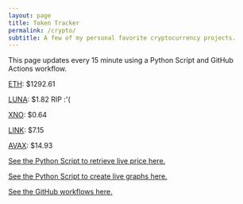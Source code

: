 ```yaml
---
layout: page
title: Token Tracker
permalink: /crypto/
subtitle: A few of my personal favorite cryptocurrency projects.
---
```


 This page updates every 15 minute using a Python Script and GitHub Actions workflow.


<!--BEGINCRYPTOINPUT-->
[ETH](https://smfxfc.github.io/crypto/eth.html): $1292.61

[LUNA](https://smfxfc.github.io/crypto/luna.html): $1.82 RIP :'(

[XNO](https://smfxfc.github.io/crypto/xno.html): $0.64

[LINK](https://smfxfc.github.io/crypto/link.html): $7.15

[AVAX](https://smfxfc.github.io/crypto/avax.html): $14.93

<!--ENDCRYPTOINPUT-->
 
 
[See the Python Script to retrieve live price here.](https://github.com/smfxfc/smfxfc.github.io/blob/master/src/get_cryptos.py)

[See the Python Script to create live graphs here.](https://github.com/smfxfc/smfxfc.github.io/blob/master/src/graph_crypto.py)

[See the GitHub workflows here.](https://github.com/smfxfc/smfxfc.github.io/blob/master/.github/workflows/)

